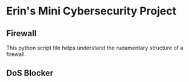 # Erin's Mini Cybersecurity Project

## Firewall

This python script file helps understand the rudamentary structure of a firewall.

## DoS Blocker
